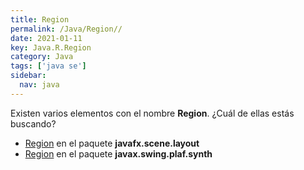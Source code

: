 ```yaml
---
title: Region
permalink: /Java/Region//
date: 2021-01-11
key: Java.R.Region
category: Java
tags: ['java se']
sidebar: 
  nav: java
---
```


Existen varios elementos con el nombre **Region**. ¿Cuál de ellas estás buscando?
<ul>
<li><a href="/Java/Region-javafx-scene-layout/">Region</a> en el paquete <strong>javafx.scene.layout</strong></li>
<li><a href="/Java/Region-javax-swing-plaf-synth/">Region</a> en el paquete <strong>javax.swing.plaf.synth</strong></li>
<ul>
